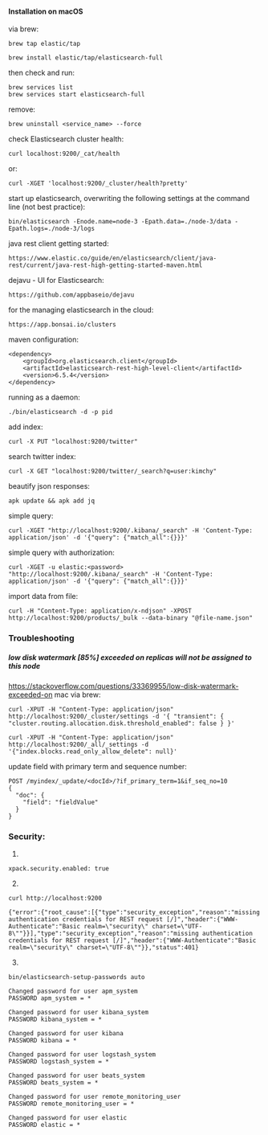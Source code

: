 #### Installation on macOS
via brew:
```
brew tap elastic/tap
```
```
brew install elastic/tap/elasticsearch-full
```
then check and run:
```
brew services list
brew services start elasticsearch-full
```
remove:
```
brew uninstall <service_name> --force
```
check Elasticsearch cluster health:
```
curl localhost:9200/_cat/health
```
or:
```
curl -XGET 'localhost:9200/_cluster/health?pretty'
```
start up elasticsearch, overwriting the following settings at the command line (not best practice):
```
bin/elasticsearch -Enode.name=node-3 -Epath.data=./node-3/data -Epath.logs=./node-3/logs
```
java rest client getting started:
```
https://www.elastic.co/guide/en/elasticsearch/client/java-rest/current/java-rest-high-getting-started-maven.html
```
dejavu - UI for Elasticsearch:
```
https://github.com/appbaseio/dejavu
```
for the managing elasticsearch in the cloud: 
```
https://app.bonsai.io/clusters
```
maven configuration:
```
<dependency>
    <groupId>org.elasticsearch.client</groupId>
    <artifactId>elasticsearch-rest-high-level-client</artifactId>
    <version>6.5.4</version>
</dependency>
```
running as a daemon:
```
./bin/elasticsearch -d -p pid
```

add index:
```
curl -X PUT "localhost:9200/twitter"
```
search twitter index:
```
curl -X GET "localhost:9200/twitter/_search?q=user:kimchy"
```
beautify json responses:
```
apk update && apk add jq
```
simple query:
```
curl -XGET "http://localhost:9200/.kibana/_search" -H 'Content-Type: application/json' -d '{"query": {"match_all":{}}}'
```
simple query with authorization:
```
curl -XGET -u elastic:<password> "http://localhost:9200/.kibana/_search" -H 'Content-Type: application/json' -d '{"query": {"match_all":{}}}'
```
import data from file:
```
curl -H "Content-Type: application/x-ndjson" -XPOST http://localhost:9200/products/_bulk --data-binary "@file-name.json"
```

### Troubleshooting
##### low disk watermark [85%] exceeded on replicas will not be assigned to this node
https://stackoverflow.com/questions/33369955/low-disk-watermark-exceeded-on
mac via brew:
```
curl -XPUT -H "Content-Type: application/json" http://localhost:9200/_cluster/settings -d '{ "transient": { "cluster.routing.allocation.disk.threshold_enabled": false } }'

curl -XPUT -H "Content-Type: application/json" http://localhost:9200/_all/_settings -d '{"index.blocks.read_only_allow_delete": null}'
```

update field with primary term and sequence number:
```
POST /myindex/_update/<docId>/?if_primary_term=1&if_seq_no=10
{
  "doc": {
    "field": "fieldValue"
  }
}
```
### Security:
1.
```
xpack.security.enabled: true
```
2.
```
curl http://localhost:9200
```
```
{"error":{"root_cause":[{"type":"security_exception","reason":"missing authentication credentials for REST request [/]","header":{"WWW-Authenticate":"Basic realm=\"security\" charset=\"UTF-8\""}}],"type":"security_exception","reason":"missing authentication credentials for REST request [/]","header":{"WWW-Authenticate":"Basic realm=\"security\" charset=\"UTF-8\""}},"status":401}
```
3.
```
bin/elasticsearch-setup-passwords auto
```

```
Changed password for user apm_system
PASSWORD apm_system = *

Changed password for user kibana_system
PASSWORD kibana_system = *

Changed password for user kibana
PASSWORD kibana = *

Changed password for user logstash_system
PASSWORD logstash_system = *

Changed password for user beats_system
PASSWORD beats_system = *

Changed password for user remote_monitoring_user
PASSWORD remote_monitoring_user = *

Changed password for user elastic
PASSWORD elastic = *
```
